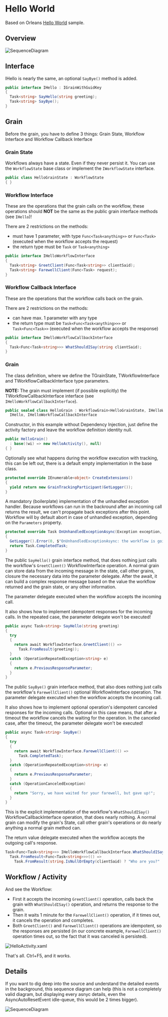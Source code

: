 # Hello World

Based on Orleans [Hello World](https://dotnet.github.io/orleans/Samples-Overview/Hello-World) sample.

## Overview

![SequenceDiagram](https://raw.githubusercontent.com/OrleansContrib/Orleans.Activities/master/docs/HelloWorld/HelloWorld-Overview.png)

## Interface

IHello is nearly the same, an optional `SayBye()` method is added.

```c#
public interface IHello : IGrainWithGuidKey
{
  Task<string> SayHello(string greeting);
  Task<string> SayBye();
}
```

## Grain

Before the grain, you have to define 3 things: Grain State, Workflow Interface and Workflow Callback Interface

### Grain State

Workflows always have a state. Even if they never persist it. You can use the `WorkflowState` base class or implement the `IWorkflowState` interface.

```c#
public class HelloGrainState : WorkflowState
{ }
```

### Workflow Interface

These are the operations that the grain calls on the workflow, these operations should __NOT__ be the same as the public grain interface methods (see `IHello`)!

There are 2 restrictions on the methods:

* must have 1 parameter, with type `Func<Task<anything>>` or `Func<Task>` (executed when the workflow accepts the request)
* the return type must be `Task` or `Task<anything>`

```c#
public interface IHelloWorkflowInterface
{
  Task<string> GreetClient(Func<Task<string>> clientSaid);
  Task<string> FarewellClient(Func<Task> request);
}
```

### Workflow Callback Interface

These are the operations that the workflow calls back on the grain.

There are 2 restrictions on the methods:

* can have max. 1 parameter with any type
* the return type must be `Task<Func<Task<anything>>>` or `Task<Func<Task>>` (executed when the workflow accepts the response)

```c#
public interface IHelloWorkflowCallbackInterface
{
  Task<Func<Task<string>>> WhatShouldISay(string clientSaid);
}
```

### Grain

The class definition, where we define the TGrainState, TWorkflowInterface and TWorkflowCallbackInterface type parameters.

__NOTE:__ The grain must implement (if possible explicitly) the TWorkflowCallbackInterface interface (see `IHelloWorkflowCallbackInterface`).

```c#
public sealed class HelloGrain : WorkflowGrain<HelloGrainState, IHelloWorkflowInterface, IHelloWorkflowCallbackInterface>,
  IHello, IHelloWorkflowCallbackInterface
```

Constructor, in this example without Dependency Injection, just define the activity factory and leave the workflow definition identity null.

```c#
public HelloGrain()
  : base((wi) => new HelloActivity(), null)
{ }
```

Optionally see what happens during the workflow execution with tracking, this can be left out, there is a default empty implementation in the base class.

```c#
protected override IEnumerable<object> CreateExtensions()
{
  yield return new GrainTrackingParticipant(GetLogger());
}
```

A mandatory (boilerplate) implementation of the unhandled exception handler. Because workflows can run in the backround after an incoming call returns the result, we can't propagate back exceptions after this point. Workflow will by default abort in case of unhandled exception, depending on the `Parameters` property.

```c#
protected override Task OnUnhandledExceptionAsync(Exception exception, Activity source)
{
  GetLogger().Error(0, $"OnUnhandledExceptionAsync: the workflow is going to {Parameters.UnhandledExceptionAction}", exception);
  return Task.CompletedTask;
}
```

The public `SayHello()` grain interface method, that does nothing just calls the workflow's `GreetClient()` WorkflowInterface operation. A normal grain can store data from the incoming message in the state, call other grains, closure the necessary data into the parameter delegate. After the await, it can build a complex response message based on the value the workflow returned and the grain state, or any other information.

The parameter delegate executed when the workflow accepts the incoming call.

It also shows how to implement idempotent responses for the incoming calls. In the repeated case, the parameter delegate won't be executed!

```c#
public async Task<string> SayHello(string greeting)
{
  try
  {
    return await WorkflowInterface.GreetClient(() =>
      Task.FromResult(greeting));
  }
  catch (OperationRepeatedException<string> e)
  {
    return e.PreviousResponseParameter;
  }
}
```

The public `SayBye()` grain interface method, that also does nothing just calls the workflow's `FarewellClient()` optional WorkflowInterface operation.
The parameter delegate executed when the workflow accepts the incoming call.

It also shows how to implement optional operation's idempotent canceled responses for the incoming calls. Optional in this case means, that after a timeout the workflow cancels the waiting for the operation. In the canceled case, after the timeout, the parameter delegate won't be executed!

```c#
public async Task<string> SayBye()
{
  try
  {
    return await WorkflowInterface.FarewellClient(() =>
      Task.CompletedTask);
  }
  catch (OperationRepeatedException<string> e)
  {
    return e.PreviousResponseParameter;
  }
  catch (OperationCanceledException)
  {
    return "Sorry, we have waited for your farewell, but gave up!";
  }
}
```

This is the explicit implementation of the workflow's `WhatShouldISay()` WorkflowCallbackInterface operation, that does nearly nothing. A normal grain can modify the grain's State, call other grain's operations or do nearly anything a normal grain method can.  

The return value delegate executed when the workflow accepts the outgoing call's response.

```c#
Task<Func<Task<string>>> IHelloWorkflowCallbackInterface.WhatShouldISay(string clientSaid) =>
  Task.FromResult<Func<Task<string>>>(() =>
    Task.FromResult(string.IsNullOrEmpty(clientSaid) ? "Who are you?" : "Hello!"));
```

## Workflow / Activity

And see the Workflow:

* First it accepts the incoming `GreetClient()` operation, calls back the grain with `WhatShouldISay()` operation, and returns the response to the grain.
* Then it waits 1 minute for the `FarewellClient()` operation, if it times out, it cancels the operation and completes.
* Both `GreetClient()` and `FarewellClient()` operations are idempotent, so the responses are persisted (in our concrete example, `FarewellClient()` operation times out, so the fact that it was canceled is persisted).

![HelloActivity.xaml](https://raw.githubusercontent.com/OrleansContrib/Orleans.Activities/master/docs/HelloWorld/HelloActivity.png)

That's all. Ctrl+F5, and it works.

## Details

If you want to dig deep into the source and understand the detailed events in the background, this sequence diagram can help (this is not a completely valid diagram, but displaying every asnyc details, even the AsyncAutoResetEvent idle-queue, this would be 2 times bigger).

![SequenceDiagram](https://raw.githubusercontent.com/OrleansContrib/Orleans.Activities/master/docs/HelloWorld/HelloWorld-Details.png)
